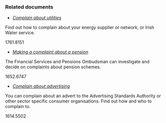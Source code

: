 ###  Related documents

  * [ _Complain about utilities_ ](/en/consumer/how-to-complain/complain-about-utilities/)

Find out how to complain about your energy supplier or network, or Irish Water
service.

1761.8151

  * [ _Making a complaint about a pension_ ](/en/money-and-tax/personal-finance/pensions/making-a-pension-complaint/)

The Financial Services and Pensions Ombudsman can investigate and decide on
complaints about pension schemes.

1652.6747

  * [ _Complain about advertising_ ](/en/consumer/how-to-complain/complain-about-advertising/)

You can complain about an advert to the Advertising Standards Authority or
other sector specific consumer organisations. Find out how and who to complain
to.

1614.5502
